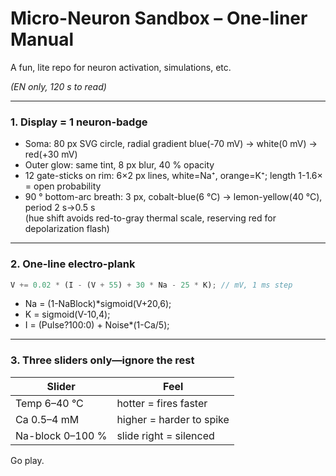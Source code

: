 # Micro-Neuron Sandbox – One-liner Manual

A fun, lite repo for neuron activation, simulations, etc.

_(EN only, 120 s to read)_

---

### 1. Display = 1 neuron-badge

- Soma: 80 px SVG circle, radial gradient blue(-70 mV) → white(0 mV) → red(+30 mV)
- Outer glow: same tint, 8 px blur, 40 % opacity
- 12 gate-sticks on rim: 6×2 px lines, white=Na⁺, orange=K⁺; length 1-1.6× = open probability
- 90 ° bottom-arc breath: 3 px, cobalt-blue(6 °C) → lemon-yellow(40 °C), period 2 s→0.5 s  
  (hue shift avoids red-to-gray thermal scale, reserving red for depolarization flash)

---

### 2. One-line electro-plank

```js
V += 0.02 * (I - (V + 55) + 30 * Na - 25 * K); // mV, 1 ms step
```

- Na = (1-NaBlock)\*sigmoid(V+20,6);
- K = sigmoid(V-10,4);
- I = (Pulse?100:0) + Noise\*(1-Ca/5);

---

### 3. Three sliders only—ignore the rest

| Slider           | Feel                     |
| ---------------- | ------------------------ |
| Temp 6–40 °C     | hotter = fires faster    |
| Ca 0.5–4 mM      | higher = harder to spike |
| Na-block 0–100 % | slide right = silenced   |



Go play.
